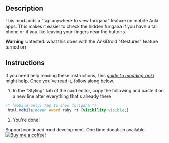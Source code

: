 ## Description

This mod adds a "tap anywhere to view furigana" feature on mobile Anki apps. This makes it easier to check the hidden furigana if you have a tall phone or if you like leaving your fingers near the buttons.

**Warning** Untested: what this does with the AnkiDroid "Gestures" feature turned on

## Instructions

If you need help reading these instructions, this *[guide to modding anki](../../../How-To-Mod.md)* might help. Once you've read it, follow along below.

1. In the "Styling" tab of the card editor, copy the following and paste it on a new line after everything that's already there

```css
/* [mobile-only] Tap to show furigana */
 html.mobile:hover #word ruby rt {visibility:visible;}
```

2. You're done!

Support continued mod development. One time donation available.
[![Buy me a coffee!](https://www.buymeacoffee.com/assets/img/custom_images/orange_img.png)](https://www.buymeacoffee.com/mI8stwU4P)